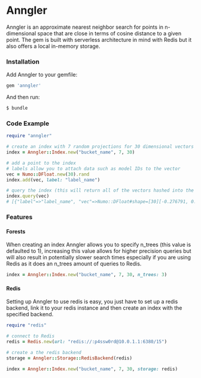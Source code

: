 # Anngler

Anngler is an approximate nearest neighbor search for points in n-dimensional space that are close in terms of cosine distance to a given point. The gem is built with serverless architecture in mind with Redis but it also offers a local in-memory storage.

### Installation

Add Anngler to your gemfile:
```ruby
gem 'anngler'
```

And then run:
```sh
$ bundle
```

### Code Example
```ruby
require "anngler"

# create an index with 7 random projections for 30 dimensional vectors
index = Anngler::Index.new("bucket_name", 7, 30)

# add a point to the index
# labels allow you to attach data such as model IDs to the vector
vec = Numo::DFloat.new(30).rand
index.add(vec, label: "label_name")

# query the index (this will return all of the vectors hashed into the same bucket)
index.query(vec)
# [{"label"=>"label_name", "vec"=>Numo::DFloat#shape=[30][-0.276791, 0.828535, 0.010036, 0.874997, -0.169577, -0.0180099, 0.266599, ...]}]
```

### Features
#### Forests
When creating an index Anngler allows you to specify n_trees (this value is defaulted to 1), increasing this value allows for higher precision queries but will also result in potentially slower search times especially if you are using Redis as it does an n_trees amount of queries to Redis.
```ruby
index = Anngler::Index.new("bucket_name", 7, 30, n_trees: 3)
```

#### Redis
Setting up Anngler to use redis is easy, you just have to set up a redis backend, link it to your redis instance and then create an index with the specified backend.
```ruby
require "redis"

# connect to Redis
redis = Redis.new(url: "redis://:p4ssw0rd@10.0.1.1:6380/15")

# create a the redis backend
storage = Anngler::Storage::RedisBackend(redis)

index = Anngler::Index.new("bucket_name", 7, 30, storage: redis)
```
